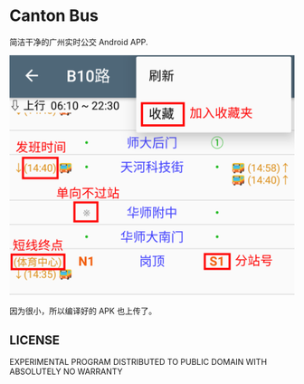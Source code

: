 # Canton Bus

简洁干净的广州实时公交 Android APP.

<img src="assets/route.png" />

因为很小，所以编译好的 APK 也上传了。

## LICENSE

EXPERIMENTAL PROGRAM DISTRIBUTED TO PUBLIC DOMAIN WITH ABSOLUTELY NO WARRANTY
